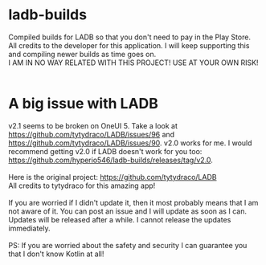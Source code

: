 # ladb-builds
Compiled builds for LADB so that you don't need to pay in the Play Store. <br>
All credits to the developer for this application. I will keep supporting this and compiling newer builds as time goes on. <br>
I AM IN NO WAY RELATED WITH THIS PROJECT! USE AT YOUR OWN RISK! <br>
<br>
# A big issue with LADB
v2.1 seems to be broken on OneUI 5. Take a look at https://github.com/tytydraco/LADB/issues/96 and https://github.com/tytydraco/LADB/issues/90. v2.0 works for me. I would recommend getting v2.0 if LADB doesn't work for you too: https://github.com/hyperio546/ladb-builds/releases/tag/v2.0. <br><br>
Here is the original project: https://github.com/tytydraco/LADB <br>
All credits to tytydraco for this amazing app!
<br> <br>
If you are worried if I didn't update it, then it most probably means that I am not aware of it. You can post an issue and I will update as soon as I can. Updates will be released after a while. I cannot release the updates immediately. <br> <br>
PS: If you are worried about the safety and security I can guarantee you that I don't know Kotlin at all!
